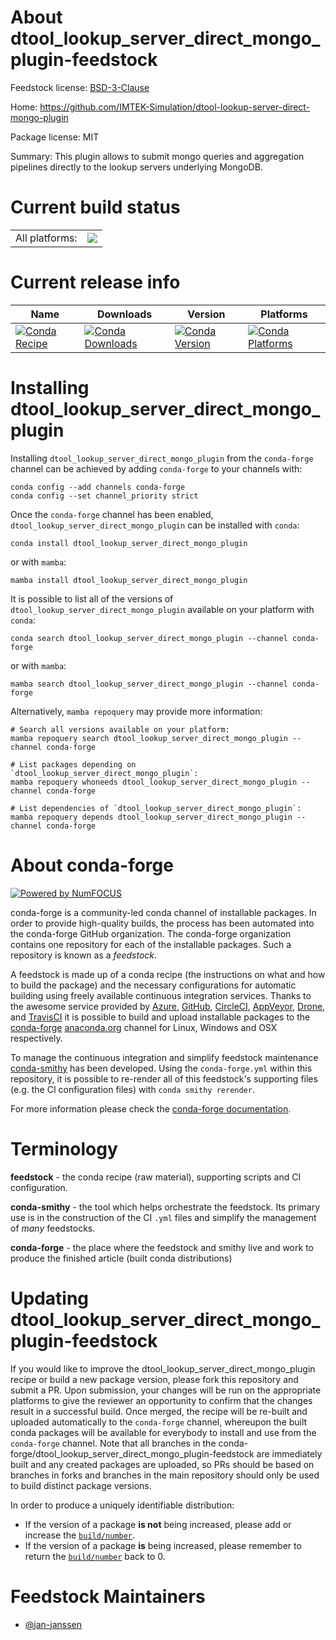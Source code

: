 About dtool_lookup_server_direct_mongo_plugin-feedstock
=======================================================

Feedstock license: [BSD-3-Clause](https://github.com/conda-forge/dtool_lookup_server_direct_mongo_plugin-feedstock/blob/main/LICENSE.txt)

Home: https://github.com/IMTEK-Simulation/dtool-lookup-server-direct-mongo-plugin

Package license: MIT

Summary: This plugin allows to submit mongo queries and aggregation pipelines directly to the lookup servers underlying MongoDB.

Current build status
====================


<table><tr><td>All platforms:</td>
    <td>
      <a href="https://dev.azure.com/conda-forge/feedstock-builds/_build/latest?definitionId=13786&branchName=main">
        <img src="https://dev.azure.com/conda-forge/feedstock-builds/_apis/build/status/dtool_lookup_server_direct_mongo_plugin-feedstock?branchName=main">
      </a>
    </td>
  </tr>
</table>

Current release info
====================

| Name | Downloads | Version | Platforms |
| --- | --- | --- | --- |
| [![Conda Recipe](https://img.shields.io/badge/recipe-dtool_lookup_server_direct_mongo_plugin-green.svg)](https://anaconda.org/conda-forge/dtool_lookup_server_direct_mongo_plugin) | [![Conda Downloads](https://img.shields.io/conda/dn/conda-forge/dtool_lookup_server_direct_mongo_plugin.svg)](https://anaconda.org/conda-forge/dtool_lookup_server_direct_mongo_plugin) | [![Conda Version](https://img.shields.io/conda/vn/conda-forge/dtool_lookup_server_direct_mongo_plugin.svg)](https://anaconda.org/conda-forge/dtool_lookup_server_direct_mongo_plugin) | [![Conda Platforms](https://img.shields.io/conda/pn/conda-forge/dtool_lookup_server_direct_mongo_plugin.svg)](https://anaconda.org/conda-forge/dtool_lookup_server_direct_mongo_plugin) |

Installing dtool_lookup_server_direct_mongo_plugin
==================================================

Installing `dtool_lookup_server_direct_mongo_plugin` from the `conda-forge` channel can be achieved by adding `conda-forge` to your channels with:

```
conda config --add channels conda-forge
conda config --set channel_priority strict
```

Once the `conda-forge` channel has been enabled, `dtool_lookup_server_direct_mongo_plugin` can be installed with `conda`:

```
conda install dtool_lookup_server_direct_mongo_plugin
```

or with `mamba`:

```
mamba install dtool_lookup_server_direct_mongo_plugin
```

It is possible to list all of the versions of `dtool_lookup_server_direct_mongo_plugin` available on your platform with `conda`:

```
conda search dtool_lookup_server_direct_mongo_plugin --channel conda-forge
```

or with `mamba`:

```
mamba search dtool_lookup_server_direct_mongo_plugin --channel conda-forge
```

Alternatively, `mamba repoquery` may provide more information:

```
# Search all versions available on your platform:
mamba repoquery search dtool_lookup_server_direct_mongo_plugin --channel conda-forge

# List packages depending on `dtool_lookup_server_direct_mongo_plugin`:
mamba repoquery whoneeds dtool_lookup_server_direct_mongo_plugin --channel conda-forge

# List dependencies of `dtool_lookup_server_direct_mongo_plugin`:
mamba repoquery depends dtool_lookup_server_direct_mongo_plugin --channel conda-forge
```


About conda-forge
=================

[![Powered by
NumFOCUS](https://img.shields.io/badge/powered%20by-NumFOCUS-orange.svg?style=flat&colorA=E1523D&colorB=007D8A)](https://numfocus.org)

conda-forge is a community-led conda channel of installable packages.
In order to provide high-quality builds, the process has been automated into the
conda-forge GitHub organization. The conda-forge organization contains one repository
for each of the installable packages. Such a repository is known as a *feedstock*.

A feedstock is made up of a conda recipe (the instructions on what and how to build
the package) and the necessary configurations for automatic building using freely
available continuous integration services. Thanks to the awesome service provided by
[Azure](https://azure.microsoft.com/en-us/services/devops/), [GitHub](https://github.com/),
[CircleCI](https://circleci.com/), [AppVeyor](https://www.appveyor.com/),
[Drone](https://cloud.drone.io/welcome), and [TravisCI](https://travis-ci.com/)
it is possible to build and upload installable packages to the
[conda-forge](https://anaconda.org/conda-forge) [anaconda.org](https://anaconda.org/)
channel for Linux, Windows and OSX respectively.

To manage the continuous integration and simplify feedstock maintenance
[conda-smithy](https://github.com/conda-forge/conda-smithy) has been developed.
Using the ``conda-forge.yml`` within this repository, it is possible to re-render all of
this feedstock's supporting files (e.g. the CI configuration files) with ``conda smithy rerender``.

For more information please check the [conda-forge documentation](https://conda-forge.org/docs/).

Terminology
===========

**feedstock** - the conda recipe (raw material), supporting scripts and CI configuration.

**conda-smithy** - the tool which helps orchestrate the feedstock.
                   Its primary use is in the construction of the CI ``.yml`` files
                   and simplify the management of *many* feedstocks.

**conda-forge** - the place where the feedstock and smithy live and work to
                  produce the finished article (built conda distributions)


Updating dtool_lookup_server_direct_mongo_plugin-feedstock
==========================================================

If you would like to improve the dtool_lookup_server_direct_mongo_plugin recipe or build a new
package version, please fork this repository and submit a PR. Upon submission,
your changes will be run on the appropriate platforms to give the reviewer an
opportunity to confirm that the changes result in a successful build. Once
merged, the recipe will be re-built and uploaded automatically to the
`conda-forge` channel, whereupon the built conda packages will be available for
everybody to install and use from the `conda-forge` channel.
Note that all branches in the conda-forge/dtool_lookup_server_direct_mongo_plugin-feedstock are
immediately built and any created packages are uploaded, so PRs should be based
on branches in forks and branches in the main repository should only be used to
build distinct package versions.

In order to produce a uniquely identifiable distribution:
 * If the version of a package **is not** being increased, please add or increase
   the [``build/number``](https://docs.conda.io/projects/conda-build/en/latest/resources/define-metadata.html#build-number-and-string).
 * If the version of a package **is** being increased, please remember to return
   the [``build/number``](https://docs.conda.io/projects/conda-build/en/latest/resources/define-metadata.html#build-number-and-string)
   back to 0.

Feedstock Maintainers
=====================

* [@jan-janssen](https://github.com/jan-janssen/)

